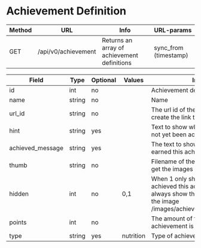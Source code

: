 # Achievement Definition

|Method|URL|Info|URL-params|
|---|---|---|---|
|GET|/api/v0/achievement|Returns an array of achievement definitions|sync_from (timestamp)|

|Field|Type|Optional|Values|Information|
|---|---|---|---|---|
|id|int|no| |Achievement definition id|
|name|string|no| |Name|
|url_id|string|no| |The url id of the achievement, use this to create the link to the achievement|
|hint|string|yes| |Text to show when the achievement has not yet been achieved by the user|
|achieved_message|string|yes| |The text to show when someone has earned this achievement|
|thumb|string|no| |Filename of the thumbnail. The path to get the images is /images/achievements/<thumb>|
|hidden|int|no|0,1|When 1 only show when the user achieved this achievement. When 0, always show the achievement but with the image /images/achievements/not_achieved.png|
|points|int|no| |The amount of fitness points this achievement is worth|
|type|string|yes|nutrition|Type of achievement|